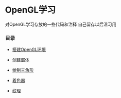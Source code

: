 # OpenGL学习

对OpenGL学习存放的一些代码和注释
自己留存以后温习用

### 目录

- [搭建OpenGL环境](https://www.jianshu.com/p/ee3d9317a9c6)

- [创建窗体](https://github.com/a15641404/LearnOpenGL/blob/master/scr/Class_1.cpp)

- [绘制三角形](https://github.com/a15641404/LearnOpenGL/blob/master/scr/Class_2.cpp)

- [着色器](https://github.com/a15641404/LearnOpenGL/blob/master/scr/Class_3.cpp)

- [纹理](https://github.com/a15641404/LearnOpenGL/blob/master/scr/Class_3.cpp)
